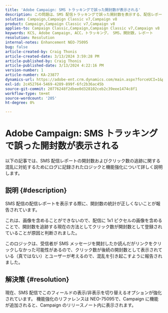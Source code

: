 ```yaml
---
title: 'Adobe Campaign: SMS トラッキングで誤った開封数が表示される'
description: この問題は、SMS 配信トラッキングで誤った開封数を表示する、配信レポート内の誤った開封数に関して一般的に報告された問題について説明します
solution: Campaign,Campaign Classic v7,Campaign v8
product: Campaign,Campaign Classic v7,Campaign v8
applies-to: Campaign Classic,Campaign,Campaign Classic v7,Campaign v8
keywords: KCS, Adobe Campaign, ACC，トラッキング， SMS，開封数，レポート
resolution: Resolution
internal-notes: Enhancement NEO-75095
bug: false
article-created-by: Craig Thonis
article-created-date: 3/13/2024 3:59:28 PM
article-published-by: Craig Thonis
article-published-date: 3/13/2024 4:22:16 PM
version-number: 1
article-number: KA-23877
dynamics-url: https://adobe-ent.crm.dynamics.com/main.aspx?forceUCI=1&pagetype=entityrecord&etn=knowledgearticle&id=5b0416a9-52e1-ee11-904d-6045bd006079
exl-id: 2c452764-5469-4289-899f-6fc2b36ac45b
source-git-commit: 20776248f2dbee0d328102ceb2c39eee1474c8f1
workflow-type: tm+mt
source-wordcount: '205'
ht-degree: 0%

---
```


# Adobe Campaign: SMS トラッキングで誤った開封数が表示される


以下の記事では、SMS 配信レポートの開封数およびクリック数の追跡に関する混乱に対処するためにログに記録されたロジックと機能強化について詳しく説明します。

## 説明 {#description}


SMS 配信の配信レポートを表示する際に、開封数の統計が正しくないことが報告されています。

これは、画像を含めることができないので、配信に 1x1 ピクセルの画像を含めることで、開封数を追跡する現在の方法としてクリック数が開封数として登録されていることが原因と判断されました。

このロジックは、受信者が SMS メッセージを開封したか読んだがリンクをクリックしなかった可能性があるので、クリック数が後続の開封数として表示されている（真ではない）とユーザーが考えるので、混乱を引き起こすように報告されました。


## 解決策 {#resolution}


現在、SMS 配信でこのフィールドの表示/非表示を切り替えるオプションが強化されています。 機能強化のリファレンスは NEO-75095で、Campaign に機能が追加されると、Campaign のリリースノート内に表示されます。
